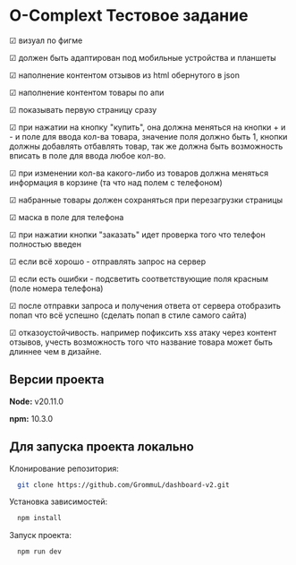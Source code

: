 
# O-Complext Тестовое задание

&#9745; визуал по фигме 

&#9745; должен быть адаптирован под мобильные устройства и планшеты

&#9745; наполнение контентом отзывов из html обернутого в json

&#9745; наполнение контентом товары по апи

&#9745; показывать первую страницу сразу

&#9745; при нажатии на кнопку "купить", она должна меняться на кнопки + и - и поле для ввода кол-ва товара, значение поля должно быть 1, кнопки должны добавлять отбавлять товар, так же должна быть возможность вписать в поле для ввода любое кол-во.

&#9745; при изменении кол-ва какого-либо из товаров должна меняться информация в корзине (та что над полем с телефоном)

&#9745; набранные товары должен сохраняться при перезагрузки страницы

&#9745; маска в поле для телефона

&#9745; при нажатии кнопки "заказать" идет проверка того что телефон полностью введен

&#9745; если всё хорошо - отправлять запрос на сервер

&#9745; если есть ошибки - подсветить соответствующие поля красным (поле номера телефона)

&#9745; после отправки запроса и получения ответа от сервера отобразить попап что всё успешно (сделать попап в стиле самого сайта)

&#9745; отказоустойчивость. например пофиксить xss атаку через контент отзывов, учесть возможность того что название товара может быть длиннее чем в дизайне.




## Версии проекта

**Node:** v20.11.0

**npm:** 10.3.0


## Для запуска проекта локально

Клонирование репозитория:

```bash
  git clone https://github.com/GrommuL/dashboard-v2.git
```

Установка зависимостей:

```bash
  npm install
```


Запуск проекта:

```bash
  npm run dev
```
    
